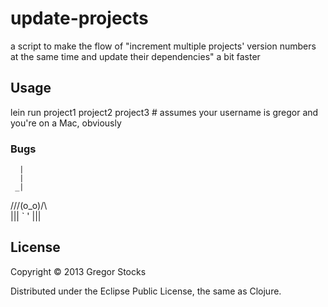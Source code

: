 # update-projects

a script to make the flow of "increment multiple projects' version numbers at the same time and update their dependencies" a bit faster

## Usage

lein run project1 project2 project3 # assumes your username is gregor and you're on a Mac, obviously

### Bugs

      |
      |
     _|
///\(o_o)/\\\
|||  ` '  |||

## License

Copyright © 2013 Gregor Stocks

Distributed under the Eclipse Public License, the same as Clojure.
